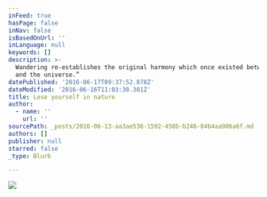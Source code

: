 ```yaml
---
inFeed: true
hasPage: false
inNav: false
isBasedOnUrl: ''
inLanguage: null
keywords: []
description: >-
  Wandering re-establishes the original harmony which once existed between man
  and the universe.”
datePublished: '2016-06-17T09:37:52.878Z'
dateModified: '2016-06-16T11:03:30.301Z'
title: Lose yourself in nature
author:
  - name: ''
    url: ''
sourcePath: _posts/2016-06-13-aa3ae536-1592-450b-b246-84b4aa906a6f.md
authors: []
publisher: null
starred: false
_type: Blurb

---
```

![](https://the-grid-user-content.s3-us-west-2.amazonaws.com/1910816f-1c9c-42de-9f4d-e0ff44d2815e.jpg)